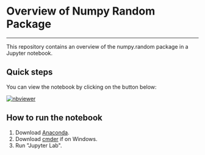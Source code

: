 # Overview of Numpy Random Package

***

This repository contains an overview of the 
numpy.random package in a Jupyter notebook.

## Quick steps 

You can view the notebook by clicking on the button below:

[![nbviewer](https://raw.githubusercontent.com/jupyter/design/master/logos/Badges/nbviewer_badge.svg)](https://nbviewer.org/github/amandamurray2021/numpy-random/blob/main/numpy-random.ipynb)

## How to run the notebook
1. Download [Anaconda]().
2. Download [cmder]() if on Windows.
3. Run "Jupyter Lab".